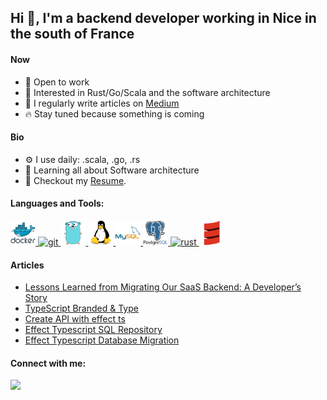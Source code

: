 ## Hi 🤙, I'm a backend developer working in Nice in the south of France

#### Now

- 💼 Open to work
- 🤖 Interested in Rust/Go/Scala and the software architecture
- 📝 I regularly write articles on [Medium](https://medium.com/@hmufraggi)
- :fire: Stay tuned because something is coming 

#### Bio
- ⚙️ I use daily: .scala, .go, .rs
- 🌱 Learning all about Software architecture
- 📝 Checkout my [Resume](files/Mufraggi_hugo.pdf).


<h4 align="left">Languages and Tools:</h4>
<p align="left"> <a href="https://www.docker.com/" target="_blank" rel="noreferrer"> <img src="https://raw.githubusercontent.com/devicons/devicon/master/icons/docker/docker-original-wordmark.svg" alt="docker" width="40" height="40"/> </a> <a href="https://git-scm.com/" target="_blank" rel="noreferrer"> <img src="https://www.vectorlogo.zone/logos/git-scm/git-scm-icon.svg" alt="git" width="40" height="40"/> </a> <a href="https://golang.org" target="_blank" rel="noreferrer"> <img src="https://raw.githubusercontent.com/devicons/devicon/master/icons/go/go-original.svg" alt="go" width="40" height="40"/> </a> <a href="https://www.linux.org/" target="_blank" rel="noreferrer"> <img src="https://raw.githubusercontent.com/devicons/devicon/master/icons/linux/linux-original.svg" alt="linux" width="40" height="40"/> </a> <a href="https://www.mysql.com/" target="_blank" rel="noreferrer"> <img src="https://raw.githubusercontent.com/devicons/devicon/master/icons/mysql/mysql-original-wordmark.svg" alt="mysql" width="40" height="40"/> </a> <a href="https://www.postgresql.org" target="_blank" rel="noreferrer"> <img src="https://raw.githubusercontent.com/devicons/devicon/master/icons/postgresql/postgresql-original-wordmark.svg" alt="postgresql" width="40" height="40"/> </a> <a href="https://www.rust-lang.org" target="_blank" rel="noreferrer"> <img src="https://upload.wikimedia.org/wikipedia/commons/thumb/2/20/Rustacean-orig-noshadow.svg/220px-Rustacean-orig-noshadow.svg.png" alt="rust" width="40" height="40"/> </a> <a href="https://www.scala-lang.org" target="_blank" rel="noreferrer"> <img src="https://raw.githubusercontent.com/devicons/devicon/master/icons/scala/scala-original.svg" alt="scala" width="40" height="40"/> </a> </p>

<h4 align="left">Articles</h4>

<!-- BLOG-POST-LIST:START -->
- [Lessons Learned from Migrating Our SaaS Backend: A Developer’s Story](https://medium.com/@hmufraggi/lessons-learned-from-migrating-our-saas-backend-a-developers-story-7872392ac5c6?source=rss-3eb56f6f10df------2)
- [TypeScript Branded &amp; Type](https://medium.com/@hmufraggi/typescript-branded-type-81b227d9fd52?source=rss-3eb56f6f10df------2)
- [Create API with effect ts](https://medium.com/@hmufraggi/create-api-with-effect-ts-c1f9c2ead05e?source=rss-3eb56f6f10df------2)
- [Effect Typescript SQL Repository](https://medium.com/@hmufraggi/effect-typescript-sql-repository-46ea65400069?source=rss-3eb56f6f10df------2)
- [Effect Typescript Database Migration](https://medium.com/@hmufraggi/effect-typescript-database-migration-804d71fb8564?source=rss-3eb56f6f10df------2)
<!-- BLOG-POST-LIST:END -->

<h4 align="left">Connect with me:</h4>
<p align="left">
<a href="https://www.linkedin.com/in/hugo-mufraggi-5b081b134/">
  <img src="https://img.shields.io/badge/linkedin-%230077B5.svg?&style=for-the-badge&logo=linkedin&logoColor=white" height=25>
</a> 
</p>




<!--
**Mufraggi/mufraggi** is a ✨ _special_ ✨ repository because its `README.md` (this file) appears on your GitHub profile.

Here are some ideas to get you started:

- 🔭 I’m currently working on ...
- 🌱 I’m currently learning ...
- 👯 I’m looking to collaborate on ...
- 🤔 I’m looking for help with ...
- 💬 Ask me about ...
- 📫 How to reach me: ...
- 😄 Pronouns: ...
- ⚡ Fun fact: ...
-->
